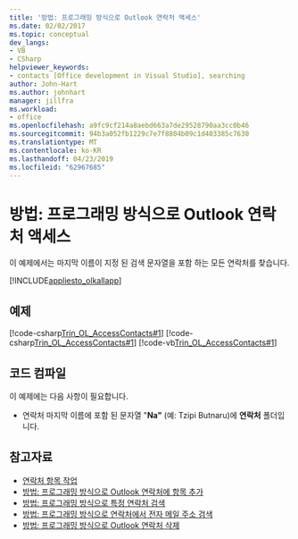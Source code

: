 ```yaml
---
title: '방법: 프로그래밍 방식으로 Outlook 연락처 액세스'
ms.date: 02/02/2017
ms.topic: conceptual
dev_langs:
- VB
- CSharp
helpviewer_keywords:
- contacts [Office development in Visual Studio], searching
author: John-Hart
ms.author: johnhart
manager: jillfra
ms.workload:
- office
ms.openlocfilehash: a9fc9cf214a8aebd663a7de29528790aa3cc0b46
ms.sourcegitcommit: 94b3a052fb1229c7e7f8804b09c1d403385c7630
ms.translationtype: MT
ms.contentlocale: ko-KR
ms.lasthandoff: 04/23/2019
ms.locfileid: "62967685"
---
```

# <a name="how-to-programmatically-access-outlook-contacts"></a>방법: 프로그래밍 방식으로 Outlook 연락처 액세스
  이 예제에서는 마지막 이름이 지정 된 검색 문자열을 포함 하는 모든 연락처를 찾습니다.

 [!INCLUDE[appliesto_olkallapp](../vsto/includes/appliesto-olkallapp-md.md)]

## <a name="example"></a>예제
 [!code-csharp[Trin_OL_AccessContacts#1](../vsto/codesnippet/CSharp/Trin_OL_AccessContacts.trin_ol_accesscontacts/thisaddin.cs#1)]
 [!code-csharp[Trin_OL_AccessContacts#1](../vsto/codesnippet/CSharp/Trin_OL_AccessContacts.trin_ol_accesscontacts/thisaddin.cs#1)]
 [!code-vb[Trin_OL_AccessContacts#1](../vsto/codesnippet/VisualBasic/Trin_OL_AccessContacts/thisaddin.vb#1)]

## <a name="compile-the-code"></a>코드 컴파일
 이 예제에는 다음 사항이 필요합니다.

- 연락처 마지막 이름에 포함 된 문자열 "**Na"** (예: Tzipi Butnaru)에 **연락처** 폴더입니다.

## <a name="see-also"></a>참고자료
- [연락처 항목 작업](../vsto/working-with-contact-items.md)
- [방법: 프로그래밍 방식으로 Outlook 연락처에 항목 추가](../vsto/how-to-programmatically-add-an-entry-to-outlook-contacts.md)
- [방법: 프로그래밍 방식으로 특정 연락처 검색](../vsto/how-to-programmatically-search-for-a-specific-contact.md)
- [방법: 프로그래밍 방식으로 연락처에서 전자 메일 주소 검색](../vsto/how-to-programmatically-search-for-an-e-mail-address-in-contacts.md)
- [방법: 프로그래밍 방식으로 Outlook 연락처 삭제](../vsto/how-to-programmatically-delete-outlook-contacts.md)
